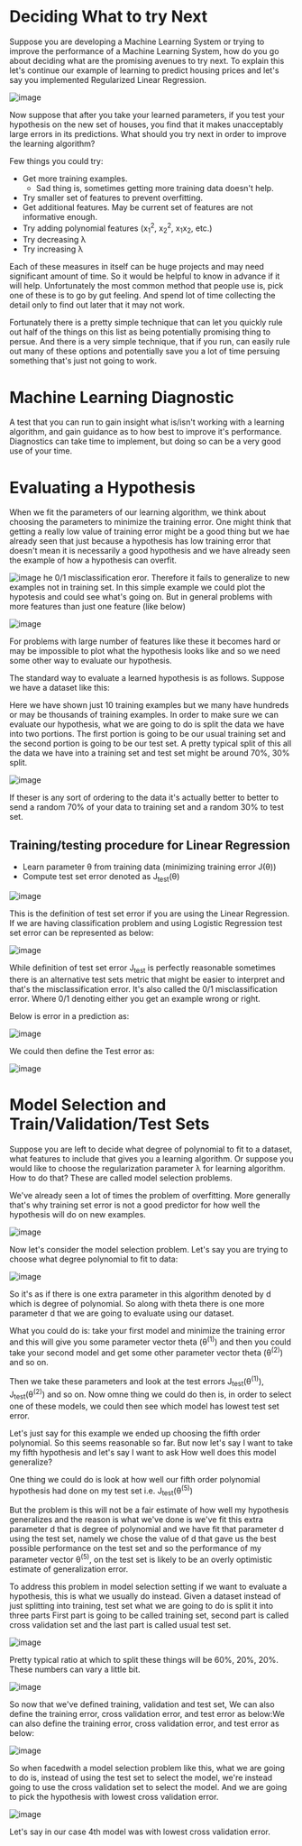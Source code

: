 # Deciding What to try Next
Suppose you are developing a Machine Learning System or trying to improve the performance of a Machine Learning System, how do you go about deciding what are the promising avenues to try next. To explain this let's continue our example of learning to predict housing prices and let's say you implemented Regularized Linear Regression.

![image](https://github.com/vivekprm/coursera-ml/assets/2403660/ff0e17fa-5c66-4b01-96d1-a977af0e0b74)

Now suppose that after you take your learned parameters, if you test your hypothesis on the new set of houses, you find that it makes unacceptably large errors in its predictions. What should you try next in order to improve the learning algorithm?

Few things you could try:
- Get more training examples.
  - Sad thing is, sometimes getting more training data doesn't help.
- Try smaller set of features to prevent overfitting.
- Get additional features. May be current set of features are not informative enough.
- Try adding polynomial features (x<sub>1</sub><sup>2</sup>, x<sub>2</sub><sup>2</sup>, x<sub>1</sub>x<sub>2</sub>, etc.)
- Try decreasing λ
- Try increasing λ

Each of these measures in itself can be huge projects and may need significant amount of time. So it would be helpful to know in advance if it will help.
Unfortunately the most common method that people use is, pick one of these is to go by gut feeling. And spend lot of time collecting the detail only to find out later that it may not work.

Fortunately there is a pretty simple technique that can let you quickly rule out half of the things on this list as being potentially promising thing to persue. And there is a very simple technique, that if you run, can easily rule out many of these options and potentially save you a lot of time persuing something that's just not going to work.

# Machine Learning Diagnostic
A test that you can run to gain insight what is/isn't working with a learning algorithm, and gain guidance as to how best to improve it's performance. Diagnostics can take time to implement, but doing so can be a very good use of your time.

# Evaluating a Hypothesis
When we fit the parameters of our learning algorithm, we think about choosing the parameters to minimize the training error. One might think that getting a really low value of training error might be a good thing but we hae already seen that just because a hypothesis has low training error that doesn't mean it is necessarily a good hypothesis and we have already seen the example of how a hypothesis can overfit.

![image](https://github.com/vivekprm/coursera-ml/assets/2403660/c30fd524-8a4a-44bc-87d6-aba57d04c7c1)
he 0/1 misclassification eror.
Therefore it fails to generalize to new examples not in training set. In this simple example we could plot the hypotesis and could see what's going on. But in general problems with more features than just one feature (like below)

![image](https://github.com/vivekprm/coursera-ml/assets/2403660/0bf6264a-ab09-42ab-9ef8-6e2e1f22c85f)

For problems with large number of features like these it becomes hard or may be impossible to plot what the hypothesis looks like and so we need some other way to evaluate our hypothesis.

The standard way to evaluate a learned hypothesis is as follows. Suppose we have a dataset like this:

Here we have shown just 10 training examples but we many have hundreds or may be thousands of training examples. In order to make sure we can evaluate our hypothesis, what we are going to do is split the data we have into two portions. The first portion is going to be our usual training set and the second portion is going to be our test set. A pretty typical split of this all the data we have into a training set and test set might be around 70%, 30% split.

![image](https://github.com/vivekprm/coursera-ml/assets/2403660/1c4e8629-03f9-4ad8-b577-f45c85d26cc2)

If theser is any sort of ordering to the data it's actually better to better to send a random 70% of your data to training set and a random 30% to test set.

## Training/testing procedure for Linear Regression
- Learn parameter θ from training data (minimizing training error J(θ))
- Compute test set error denoted as J<sub>test</sub>(θ)

![image](https://github.com/vivekprm/coursera-ml/assets/2403660/9566e254-7d56-4974-8334-fbe5290dfc8b)

This is the definition of test set error if you are using the Linear Regression. If we are having classification problem and using Logistic Regression test set error can be represented as below:

![image](https://github.com/vivekprm/coursera-ml/assets/2403660/1b8f12dd-19be-4fa2-bc93-49b96112e9f0)

While definition of test set error J<sub>test</sub> is perfectly reasonable sometimes there is an alternative test sets metric that might be easier to interpret and that's the misclassification error. It's also called the 0/1 misclassification error. Where 0/1 denoting either you get an example wrong or right.

Below is error in a prediction as:

![image](https://github.com/vivekprm/coursera-ml/assets/2403660/3d639d86-acd3-45ee-8f43-b2ebef87d81d)

We could then define the Test error as:

![image](https://github.com/vivekprm/coursera-ml/assets/2403660/396cf414-529b-45f6-8c7d-08f26b81cfcc)

# Model Selection and Train/Validation/Test Sets
Suppose you are left to decide what degree of polynomial to fit to a dataset, what features to include that gives you a learning algorithm. Or suppose you would like to choose the regularization parameter λ for learning algorithm. How to do that? These are called model selection problems.

We've already seen a lot of times the problem of overfitting. More generally that's why training set error is not a good predictor for how well the hypothesis will do on new examples.

![image](https://github.com/vivekprm/coursera-ml/assets/2403660/173f9e99-0d42-43bf-99c7-3aca17aeb962)

Now let's consider the model selection problem. Let's say you are trying to choose what degree polynomial to fit to data:

![image](https://github.com/vivekprm/coursera-ml/assets/2403660/fa50f36d-9c05-469d-b403-903117c91759)

So it's as if there is one extra parameter in this algorithm denoted by d which is degree of polynomial. So along with theta there is one more parameter d that we are going to evaluate using our dataset.

What you could do is: take your first model and minimize the training error and this will give you some parameter vector theta (θ<sup>(1)</sup>) and then you could take your second model and get some other parameter vector theta (θ<sup>(2)</sup>) and so on.

Then we take these parameters and look at the test errors J<sub>test</sub>(θ<sup>(1)</sup>), J<sub>test</sub>(θ<sup>(2)</sup>) and so on. Now omne thing we could do then  is, in order to select one of these models, we could then see which model has lowest test set error.

Let's just say for this example we ended up choosing the fifth order polynomial. So this seems reasonable so far. But now let's say I want to take my fifth hypothesis and let's say I want to ask How well does this model generalize?

One thing we could do is look at how well our fifth order polynomial hypothesis had done on my test set i.e. J<sub>test</sub>(θ<sup>(5)</sup>)

But the problem is this will not be a fair estimate of how well my hypothesis generalizes and the reason is what we've done is we've fit this extra parameter d that is degree of polynomial and we have fit that parameter d using the test set, namely we chose the value of d that gave us the best possible performance on the test set and so the performance of my parameter vector θ<sup>(5)</sup>, on the test set is likely to be an overly optimistic estimate of generalization error.

To address this problem in model selection setting if we want to evaluate a hypothesis, this is what we usually do instead. Given a dataset instead of just splitting into training, test set  what we are going to do is split it into three parts First part is going to be called training set, second part is called cross validation set 
and the last part is called usual test set. 

![image](https://github.com/vivekprm/coursera-ml/assets/2403660/a35f9e60-b82e-42e5-8af5-e3b5e5fb48b3)

Pretty typical ratio at which to split these things will be 60%, 20%, 20%. These numbers can vary a little bit.

![image](https://github.com/vivekprm/coursera-ml/assets/2403660/060b220b-b8d2-46bc-8d10-d06786a92700)

So now that we've defined training, validation and test set, We can also define the training error, cross validation error, and test error as below:We can also define the training error, cross validation error, and test error as below:

![image](https://github.com/vivekprm/coursera-ml/assets/2403660/923a65ca-df98-480c-9f4e-f8a12321b2e5)

So when facedwith a model selection problem like this, what we are going to do is, instead of using the test set to select the model, we're instead going to use the cross validation set to select the model. And we are going to pick the hypothesis with lowest cross validation error.

![image](https://github.com/vivekprm/coursera-ml/assets/2403660/53aff99b-2012-43be-bd29-d67866a25b74)

Let's say in our case 4th model was with lowest cross validation error.
